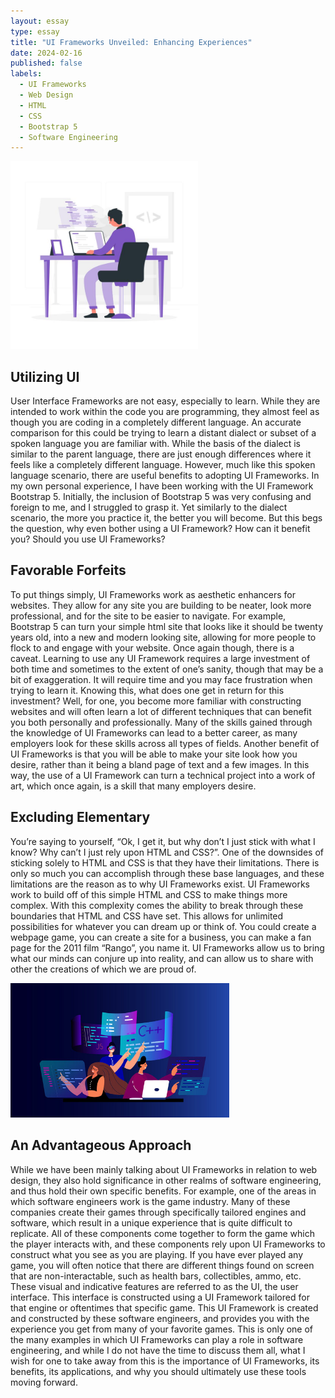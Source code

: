 ```yaml
---
layout: essay
type: essay
title: "UI Frameworks Unveiled: Enhancing Experiences"
date: 2024-02-16
published: false
labels:
  - UI Frameworks
  - Web Design
  - HTML
  - CSS
  - Bootstrap 5
  - Software Engineering
---
```


<img width="300px" 
     class="rounded float-start pe-4" 
     src="../img/consistency/sitcode.jpeg" >

## Utilizing UI

User Interface Frameworks are not easy, especially to learn. While they are intended to work within the code you are programming, they almost feel as though you are coding in a completely different language. An accurate comparison for this could be trying to learn a distant dialect or subset of a spoken language you are familiar with. While the basis of the dialect is similar to the parent language, there are just enough differences where it feels like a completely different language. However, much like this spoken language scenario, there are useful benefits to adopting UI Frameworks. In my own personal experience, I have been working with the UI Framework Bootstrap 5. Initially, the inclusion of Bootstrap 5 was very confusing and foreign to me, and I struggled to grasp it. Yet similarly to the dialect scenario, the more you practice it, the better you will become. But this begs the question, why even bother using a UI Framework? How can it benefit you? Should you use UI Frameworks?

## Favorable Forfeits

To put things simply, UI Frameworks work as aesthetic enhancers for websites. They allow for any site you are building to be neater, look more professional, and for the site to be easier to navigate. For example, Bootstrap 5 can turn your simple html site that looks like it should be twenty years old, into a new and modern looking site, allowing for more people to flock to and engage with your website. Once again though, there is a caveat. Learning to use any UI Framework requires a large investment of both time and sometimes to the extent of one’s sanity, though that may be a bit of exaggeration. It will require time and you may face frustration when trying to learn it. Knowing this, what does one get in return for this investment? Well, for one, you become more familiar with constructing websites and will often learn a lot of different techniques that can benefit you both personally and professionally. Many of the skills gained through the knowledge of UI Frameworks can lead to a better career, as many employers look for these skills across all types of fields. Another benefit of UI Frameworks is that you will be able to make your site look how you desire, rather than it being a bland page of text and a few images. In this way, the use of a UI Framework can turn a technical project into a work of art, which once again, is a skill that many employers desire.


## Excluding Elementary

You’re saying to yourself, “Ok, I get it, but why don’t I just stick with what I know? Why can’t I just rely upon HTML and CSS?”. One of the downsides of sticking solely to HTML and CSS is that they have their limitations. There is only so much you can accomplish through these base languages, and these limitations are the reason as to why UI Frameworks exist. UI Frameworks work to build off of this simple HTML and CSS to make things more complex. With this complexity comes the ability to break through these boundaries that HTML and CSS have set. This allows for unlimited possibilities for whatever you can dream up or think of. You could create a webpage game, you can create a site for a business, you can make a fan page for the 2011 film “Rango”, you name it. UI Frameworks allow us to bring what our minds can conjure up into reality, and can allow us to share with other the creations of which we are proud of.

<img width="350px" 
     class="rounded float-start pe-4" 
     src="../img/consistency/codeworkplace.jpeg" >

## An Advantageous Approach 

While we have been mainly talking about UI Frameworks in relation to web design, they also hold significance in other realms of software engineering, and thus hold their own specific benefits. For example, one of the areas in which software engineers work is the game industry. Many of these companies create their games through specifically tailored engines and software, which result in a unique experience that is quite difficult to replicate. All of these components come together to form the game which the player interacts with, and these components rely upon UI Frameworks to construct what you see as you are playing. If you have ever played any game, you will often notice that there are different things found on screen that are non-interactable, such as health bars, collectibles, ammo, etc. These visual and indicative features are referred to as the UI, the user interface. This interface is constructed using a UI Framework tailored for that engine or oftentimes that specific game. This UI Framework is created and constructed by these software engineers, and provides you with the experience you get from many of your favorite games. This is only one of the many examples in which UI Frameworks can play a role in software engineering, and while I do not have the time to discuss them all, what I wish for one to take away from this is the importance of UI Frameworks, its benefits, its applications, and why you should ultimately use these tools moving forward.
